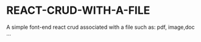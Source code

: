 # REACT-CRUD-WITH-A-FILE
A simple font-end react crud associated with a file such as: pdf, image,doc ...
